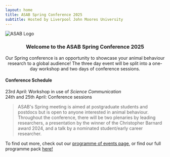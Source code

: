 ```yaml
---
layout: home
title: ASAB Spring Conference 2025
subtitle: Hosted by Liverpool John Moores University
---
```

![ASAB Logo]({{ASABSpring2025.github.io}}/assets/img/ASAB_16-9.jpg "ASAB Logo")
### <center> Welcome to the ASAB Spring Conference 2025</center>

<center>Our Spring conference is an opportunity to showcase your animal behaviour research to a global audience! The three day event will be split into a one-day workshop and two days of conference sessions.</center>


#### Conference Schedule 
23rd April: Workshop in use of _Science Communication_  
24th and 25th April: Conference sessions

>ASAB's Spring meeting is aimed at postgraduate students and postdocs but is open to anyone interested in animal behaviour. Throughout the conference, there will be two plenaries by leading researchers, a presentation by the winner of the Christopher Barnard award 2024, and a talk by a nominated student/early career researcher.

To find out more, check out our [programme of events page](https://ASABSpring2025.github.io/Programme/), or find our full programme pack [here!](https://drive.google.com/file/d/1OdMDjvrdWA0WeFRhISgVtpPfkvwk4-9k/view?usp=sharing)
